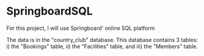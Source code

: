# SpringboardSQL

For this project, I will use Springboard' online SQL platform

The data  is in the "country_club" database. This database
contains 3 tables:
    i) the "Bookings" table,
    ii) the "Facilities" table, and
    iii) the "Members" table.
